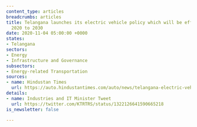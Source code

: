 ```yaml
---
content_type: articles
breadcrumbs: articles
title: Telangana launches its electric vehicle policy which will be effective from
  2020 to 2030
date: 2020-11-04 05:00:00 +0000
states:
- Telangana
sectors:
- Energy
- Infrastructure and Governance
subsectors:
- Energy-related Transportation
sources:
- name: Hindustan Times
  url: https://auto.hindustantimes.com/auto/news/telangana-electric-vehicle-policy-launched-key-highlights-41604042420437.html
details:
- name: Industries and IT Minister Tweet
  url: https://twitter.com/KTRTRS/status/1322126641590665218
is_newsletter: false

---
```

